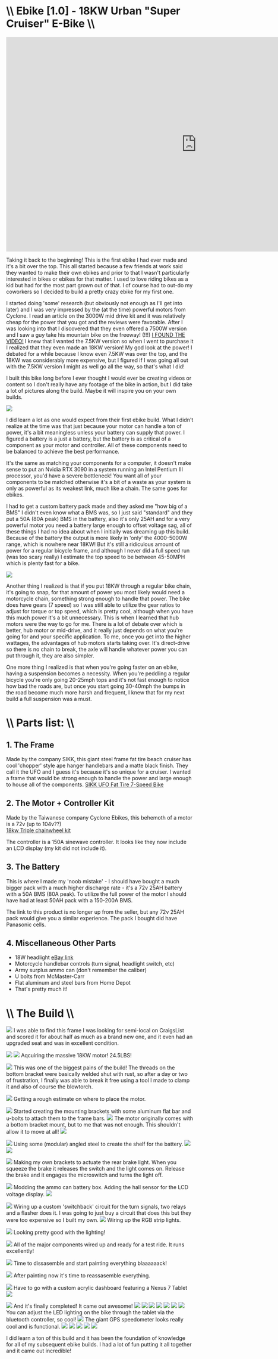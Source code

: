 # \\\ Ebike [1.0] - 18KW Urban "Super Cruiser" E-Bike \\\

<iframe width="1024" height="576" src="https://www.youtube.com/embed/LQ9pEd45NAE" title="YouTube video player" frameborder="0" allow="accelerometer; autoplay; clipboard-write; encrypted-media; gyroscope; picture-in-picture" allowfullscreen></iframe>

Taking it back to the beginning! This is the first ebike I had ever made and it's a bit over the top. This all started because a few friends at work said they wanted to make their own ebikes and prior to that I wasn't particularly interested in bikes or ebikes for that matter. I used to love riding bikes as a kid but had for the most part grown out of that. I of course had to out-do my coworkers so I decided to build a pretty crazy ebike for my first one. 

I started doing 'some' research (but obviously not enough as I'll get into later) and I was very impressed by the (at the time) powerful motors from Cyclone. I read an article on the 3000W mid drive kit and it was relatively cheap for the power that you got and the reviews were favorable. After I was looking into that I discovered that they even offered a 7500W version and I saw a guy take his mountain bike on the freeway! (!!!) [I FOUND THE VIDEO!](https://www.youtube.com/watch?v=C4WnVu2ktz4) I knew that I wanted the 7.5KW version so when I went to purchase it I realized that they even made an 18KW version! My god look at the power! I debated for a while because I know even 7.5KW was over the top, and the 18KW was considerably more expensive, but I figured if I was going all out with the 7.5KW version I might as well go all the way, so that's what I did!   
  
I built this bike long before I ever thought I would ever be creating videos or content so I don't really have any footage of the bike in action, but I did take a lot of pictures along the build. Maybe it will inspire you on your own builds. 

![](ebike1.jpg)

I did learn a lot as one would expect from their first ebike build. What I didn't realize at the time was that just because your motor can handle a ton of power, it's a bit meaningless unless your battery can supply that power. I figured a battery is a just a battery, but the battery is as critical of a component as your motor and controller. All of these components need to be balanced to achieve the best performance. 

It's the same as matching your components for a computer, it doesn't make sense to put an Nvidia RTX 3090 in a system running an Intel Pentium III processor, you'd have a severe bottleneck! You want all of your components to be matched otherwise it's a bit of a waste as your system is only as powerful as its weakest link, much like a chain. The same goes for ebikes. 

I had to get a custom battery pack made and they asked me "how big of a BMS" I didn't even know what a BMS was, so I just said "standard" and they put a 50A (80A peak) BMS in the battery, also it's only 25AH and for a very powerful motor you need a battery large enough to offset voltage sag, all of these things I had no idea about when I initially was dreaming up this build. Because of the battery the output is more likely in 'only' the 4000-5000W range, which is nowhere near 18KW! But it's still a ridiculous amount of power for a regular bicycle frame, and although I never did a full speed run (was too scary really) I estimate the top speed to be between 45-50MPH which is plenty fast for a bike. 

![](ebike4.jpg)

Another thing I realized is that if you put 18KW through a regular bike chain, it's going to snap, for that amount of power you most likely would need a motorcycle chain, something strong enough to handle that power. The bike does have gears (7 speed) so I was still able to utilize the gear ratios to adjust for torque or top speed, which is pretty cool, although when you have this much power it's a bit unnecessary. This is when I learned that hub motors were the way to go for me. There is a lot of debate over which is better, hub motor or mid-drive, and it really just depends on what you're going for and your specific application. To me, once you get into the higher wattages, the advantages of hub motors starts taking over. It's direct-drive so there is no chain to break, the axle will handle whatever power you can put through it, they are also simpler. 

One more thing I realized is that when you're going faster on an ebike, having a suspension becomes a necessity. When you're peddling a regular bicycle you're only going 20-25mph tops and it's not fast enough to notice how bad the roads are, but once you start going 30-40mph the bumps in the road become much more harsh and frequent, I knew that for my next build a full suspension was a must. 


# \\\ Parts list: \\\  
  
## 1. The Frame

Made by the company SIKK, this giant steel frame fat tire beach cruiser has cool 'chopper' style ape hanger handlebars and a matte black finish. They call it the UFO and I guess it's because it's so unique for a cruiser. I wanted a frame that would be strong enough to handle the power and large enough to house all of the components. 
[SIKK UFO Fat Tire 7-Speed Bike](https://sikk.com/sikk-ufo-7-speed-fat-tire)


## 2. The Motor + Controller Kit

Made by the Taiwanese company Cyclone Ebikes, this behemoth of a motor is a 72v (up to 104v??)  
[18kw Triple chainwheel kit](https://www.cyclone-tw.com/product/6/data/23)

The controller is a 150A sinewave controller. It looks like they now include an LCD display (my kit did not include it). 
 

## 3. The Battery  
  
This is where I made my 'noob mistake' - I should have bought a much bigger pack with a much higher discharge rate - it's a 72v 25AH battery with a 50A BMS (80A peak). To utilize the full power of the motor I should have had at least 50AH pack with a 150-200A BMS. 

The link to this product is no longer up from the seller, but any 72v 25AH pack would give you a similar experience. The pack I bought did have Panasonic cells. 

## 4. Miscellaneous Other Parts
- 18W headlight [eBay link](https://www.ebay.com/itm/143332718400?hash=item215f4bb740:g:LZQAAOSwBGNhG3DW)
- Motorcycle handlebar controls (turn signal, headlight switch, etc)
- Army surplus ammo can (don't remember the caliber) 
- U bolts from McMaster-Carr
- Flat aluminum and steel bars from Home Depot
- That's pretty much it! 
  

# \\\ The Build \\\
  
![](frame.jpg)
I was able to find this frame I was looking for semi-local on CraigsList and scored it for about half as much as a brand new one, and it even had an upgraded seat and was in excellent condition. 


![](motor1.jpg)
![](motor2.jpg)
Aqcuiring the massive 18KW motor! 24.5LBS! 


![](bottombracket.jpg)
This was one of the biggest pains of the build! The threads on the bottom bracket were basically welded shut with rust, so after a day or two of frustration, I finally was able to break it free using a tool I made to clamp it and also of course the blowtorch.


![](placement.jpg)
Getting a rough estimate on where to place the motor. 


![](mount1.jpg)
Started creating the mounting brackets with some aluminum flat bar and u-bolts to attach them to the frame bars. 
![](mount2.jpg)
The motor originally comes with a bottom bracket mount, but to me that was not enough. This shouldn't allow it to move at all! 
![](mount3.jpg)


![](battery1.jpg)
Using some (modular) angled steel to create the shelf for the battery. 
![](battery2.jpg)
![](battery3.jpg)


![](brake.jpg)
Making my own brackets to actuate the rear brake light. When you squeeze the brake it releases the switch and the light comes on. Release the brake and it engages the microswitch and turns the light off. 


![](batterybox1.jpg)
Modding the ammo can battery box. Adding the hall sensor for the LCD voltage display. 
![](batterybox2.jpg)


![](wiring.jpg)
Wiring up a custom 'switchback' circuit for the turn signals, two relays and a flasher does it. I was going to just buy a circuit that does this but they were too expensive so I built my own. 
![](wiringled.jpg)
Wiring up the RGB strip lights. 


![](leds.jpg)
Looking pretty good with the lighting! 


![](test.jpg)
All of the major components wired up and ready for a test ride. It runs excellently!


![](paint.jpg)
Time to dissasemble and start painting everything blaaaaaack!


![](reassemble.jpg)
After painting now it's time to reassasemble everything. 


![](dash1.jpg)
Have to go with a custom acrylic dashboard featuring a Nexus 7 Tablet
![](dash2.jpg)


![](ebike1.jpg)
And it's finally completed! It came out awesome!
![](ebike2.jpg)
![](ebike3.jpg)
![](ebike4.jpg)
![](ebike5.jpg)
![](ebike6.jpg)
![](ebike7.jpg)
![](ebike8.jpg)
You can adjust the LED lighting on the bike through the tablet via the bluetooth controller, so cool! 
![](ebike9.jpg)
The giant GPS speedometer looks really cool and is functional.
![](ebike10.jpg)
![](ebike11.jpg)
![](ebike12.jpg)
![](ebike13.jpg)
![](ebike14.jpg)

I did learn a ton of this build and it has been the foundation of knowledge for all of my subsequent ebike builds. I had a lot of fun putting it all together and it came out incredible! 


